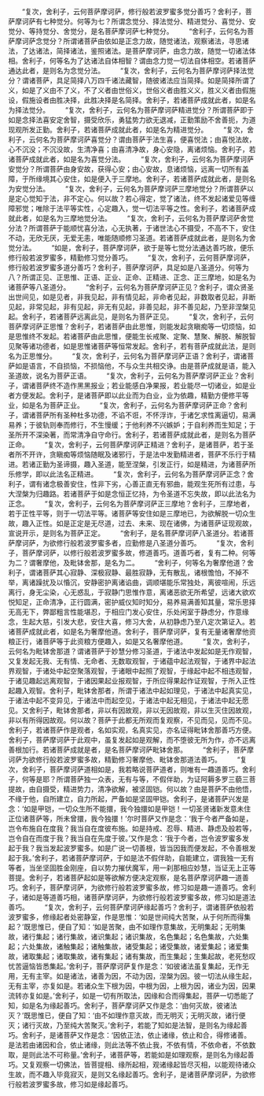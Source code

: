 <!-- { "loadSidebar": true } -->
　　“复次，舍利子，云何菩萨摩诃萨，修行般若波罗蜜多觉分善巧？舍利子，菩萨摩诃萨有七种觉分。何等为七？所谓念觉分、择法觉分、精进觉分、喜觉分、安觉分、等持觉分、舍觉分，是名菩萨摩诃萨七种觉分。
　　“舍利子，云何名为菩萨摩诃萨念觉分？所谓诸菩萨由依如是正念力故，随觉诸法，观察诸法，寻思诸法，了达诸法，简择诸法，鉴照诸法。是菩萨摩诃萨，由念力故，随觉一切诸法体相。舍利子，何等名为了达诸法自体相智？谓由念力觉一切法自体相空。若诸菩萨通达此者，是则名为念觉分法。
　　“复次，舍利子，云何名为菩萨摩诃萨择法觉分？谓诸菩萨，具足简择八万四千诸法藏智，随彼诸法应当简择。如是简择所谓了义，如是了义由不了义，不了义者由世俗义，世俗义者由胜义义，胜义义者由假施设，假施设者由胜决择，此胜决择是名简择。舍利子，若诸菩萨成就此者，如是名为择法觉分。
　　“复次，舍利子，云何名为菩萨摩诃萨精进觉分？所谓菩萨即于如是念择法喜安定舍智，摄受欣乐，勇猛势力欲无退减，正勤策励不舍善扼，为道现观所发正勤。舍利子，若诸菩萨成就此者，如是名为精进觉分。
　　“复次，舍利子，云何名为菩萨摩诃萨喜觉分？谓由菩萨于法生喜，便喜悦法；由喜悦法故，心不沉没；不沉没故，生清净喜；由喜清净故，身心安隐，离诸烦恼。舍利子，若诸菩萨成就此者，如是名为喜觉分法。
　　“复次，舍利子，云何名为菩萨摩诃萨安觉分？所谓菩萨由身安故，获得心安；由心安故，息诸烦恼，远离一切所有盖障，于所缘境其心安住，如是便入于三摩地。舍利子，若诸菩萨成就此者，是则名为安觉分法。
　　“复次，舍利子，云何名为菩萨摩诃萨三摩地觉分？所谓菩萨以是定心觉知于法，非不定心。何以故？若心得定，觉了诸法，终不发起诸爱见等缠障邪觉；唯除于法平等实性，心定趣入，觉一切法平等之性。舍利子，若诸菩萨成就此者，如是名为三摩地觉分法。
　　“复次，舍利子，云何名为菩萨摩诃萨舍觉分法？所谓菩萨于能顺忧喜分法，心无执著，于诸世法心不摄受，不高不下，安住不动，无欣无厌，无爱无恚，唯能随顺修习圣道。若诸菩萨成就此者，是则名为舍觉分法。
　　“如是，舍利子，菩萨摩诃萨，欲于是等七觉分法通达善巧故，便乐修行般若波罗蜜多，精勤修习觉分善巧。
　　“复次，舍利子，云何菩萨摩诃萨，修行般若波罗蜜多道分善巧？舍利子，菩萨摩诃萨，具足如是八圣道分。何等为八？所谓正见、正思惟、正语、正业、正命、正精进、正念、正三摩地，如是名为诸菩萨等八圣道分。
　　“舍利子，云何名为菩萨摩诃萨正见？舍利子，谓众贤圣出世间见，如是见者，非我见起，非有情见起，非命者见起，非数取者见起，非断见起，非常见起，非有见起，非无有见起，非善见起，非不善见起，乃至非涅槃见起。舍利子，若诸菩萨远离此见，是则名为菩萨正见。
　　“复次，舍利子，云何菩萨摩诃萨正思惟？舍利子，若诸菩萨由此思惟，则能发起贪瞋痴等一切烦恼，如是思惟终不发起。若诸菩萨由此思惟，便能生长戒聚、定聚、慧聚、解脱、解脱智见聚等诸功德者，如是思惟诸菩萨等恒常发起。舍利子，若有菩萨成就此法，是则名为正思惟分。
　　“复次，舍利子，云何名为菩萨摩诃萨正语？舍利子，谓诸菩萨如是语言，不自损恼，不损恼他，不与众生共相交诤。由是菩萨成就是语，能入圣道故，说名为菩萨正语。
　　“复次，舍利子，云何名为菩萨摩诃萨正业？舍利子，谓诸菩萨终不造作黑黑报业；若业能感白净果报，若业能尽一切诸业，如是业者方便发起。舍利子，是诸菩萨即以此业而为白业，业为依趣，精勤方便修平等业，如是名为菩萨正业。
　　“复次，舍利子，云何名为菩萨摩诃萨正命？舍利子，谓诸菩萨所有圣种杜多功德，不谄不诳，不怀浮诈，于诸乞求性离逼切，易满易养；于彼轨则奉而修行，不生慢缓；于他利养不兴嫉妒；于自利养而生知足；于圣所开不深染著，而常清净自守命行。舍利子，若诸菩萨成就此者，是则名为菩萨正命。
　　“复次，舍利子，云何菩萨摩诃萨正精进？舍利子，是诸菩萨，若于圣者所不开许，贪瞋痴等烦恼随眠及诸邪行，于是法中发勤精进者，菩萨不乐行于精进。若诸正勤为圣谛摄，趣入圣道，能至涅槃，引发正行，如是精进，为诸菩萨所乐修学，即以此法名正精进。
　　“复次，舍利子，云何名为菩萨摩诃萨正念？舍利子，谓有诸念极善安住，性非下劣，心善正直无有邪曲，能观生死所有过患，与大涅槃为归趣路。若诸菩萨于如是念恒正忆持，为令圣道不忘失故，即以此法名为正念。
　　“复次，舍利子，云何名为菩萨摩诃萨正三摩地？舍利子，三摩地者，若于正性平等，则于一切法平等。诸菩萨等安住如是三摩地已，为欲解脱一切众生故，趣入正性。如是正定是无尽道，过去、未来、现在诸佛，为诸菩萨证现观故，宣说开示，是则名为菩萨正定。
　　“舍利子，是名菩萨摩诃萨八圣道分。若诸菩萨摩诃萨，为欲修行般若波罗蜜多者，应勤修是八圣道分善巧。
　　“复次，舍利子，菩萨摩诃萨，以修行般若波罗蜜多故，修道善巧。道善巧者，复有二种。何等为二？谓奢摩他，及毗钵舍那，是名为二。
　　“舍利子，何等名为奢摩他道？舍利子，谓诸菩萨其心寂静、深极寂静、最胜寂静，无有散乱，诸根憺怕，不掉不举，离诸躁扰及以惛沉，安静密护离诸谄曲，调顺堪能乐常独处，离彼喧闹，乐远离行，身无尘染，心无惑乱，于寂静门思惟作意，离诸恶欲无所希望，远诸大欲欢悦知足，正命清净，正行圆满，密护威仪知时知分，易养易满善知其量，常乐思择无高无下，弊鄙粗言性能堪忍，于相应门发心安住，乐处闲室于静虑分，作意缘念，生起大慈，引发大悲，安住大喜，修习大舍，从初静虑乃至八定次第证入。若诸菩萨成就此者，如是名为奢摩他道。舍利子，菩萨摩诃萨，复有无量诸奢摩他资粮正行，诸菩萨等于此资粮方便趣入，如是又名奢摩他道。
　　“复次，舍利子，云何名为毗钵舍那道？谓诸菩萨于妙慧分修习圣道，于诸法中发起如是无作观智，又复发起无我、无有情、无命者、无数取观智，于诸蕴中起法观智，于诸界中起法界观智，于诸处中起空聚落观智，于诸眼中起照了观智，于缘起中起不相违观智，于诸见趣起远离观智，于诸因果起业报观智，于所应得果起作证观智，于所入正性起趣入观智。舍利子，毗钵舍那者，所谓于诸法中起如理见，于诸法中起真实见，于诸法中起不变异见，于诸法中而起空见，于诸法中起无相见，于诸法中起无愿见。又舍利子，毗钵舍那者，非以有因故观，非以无因故观，非以生灭住因故观，非以有所得因故观。何以故？菩萨于此都无所观而复观察，不见而见，见而不见。舍利子，若诸菩萨作是观者，名如实观，名真实见，亦名证得毗钵舍那善巧方便。舍利子，菩萨摩诃萨于此观中，虽复发起如是观解，而不堕彼无所为作，亦不远离善根加行。若诸菩萨成就是者，是名菩萨摩诃萨毗钵舍那。
　　“舍利子，菩萨摩诃萨为欲修行般若波罗蜜多故，精勤修习奢摩他、毗钵舍那道法善巧。
　　“复次，舍利子，菩萨摩诃萨道相如是，我若略说菩萨道者，则唯有一趣道善巧。舍利子，何等是耶？所谓菩萨独一众表，无有与等，不假伴助，为证阿耨多罗三藐三菩提故，由自摄受，精进势力，清净欲解，被坚固铠。何以故？由是菩萨不由他悟，不缘于他，自所建立，自力所起，严备如是坚固甲铠。舍利子，是诸菩萨兴发是念：‘如是甲铠，一切众生所不能擐，我今独擐如是甲铠！一切圣贤诸新发意未住正位诸菩萨等，所未曾擐，我今独擐！’尔时菩萨又作是念：‘我于今者严备如是，岂令布施自在度我？我当自在度彼布施。如是持戒、忍辱、精进、静虑及般若等，岂令自在而度于我？我当自在先度于彼。’又作是念：‘我于今者，岂令波罗蜜多发起于我？我当发起波罗蜜多。如是广说一切善根，皆当因我而便发起，不令善根发起于我。’舍利子，若诸菩萨摩诃萨，于如是法不假伴助，自能建立，谓我独一无有等者，当坐坚固胜金刚座，自以势力摧伏魔军，用一刹那相应妙慧，当证无上正等菩提。舍利子，若诸菩萨起如是等欲解方便决定观察，是名菩萨摩诃萨趣一道善巧。舍利子，菩萨摩诃萨，为欲修行般若波罗蜜多故，修习如是趣一道善巧。舍利子，诸如是等道善巧相，诸菩萨摩诃萨，为欲修行般若波罗蜜多故，修习如是道法善巧。
　　“复次，舍利子，云何菩萨摩诃萨缘起善巧？舍利子，谓诸菩萨依般若波罗蜜多，修缘起者处密静室，作是思惟：‘如是世间纯大苦聚，从于何所而得集起？’既思惟已，便自了知：‘如是苦聚，由不如理作意集故，无明集起；无明集故，诸行集起；诸行集故，诸识集起；诸识集故，名色集起；名色集故，六处集起；六处集故，诸触集起；诸触集故，诸受集起；诸受集故，诸爱集起；诸爱集故，诸取集起；诸取集故，诸有集起；诸有集故，而生集起；生集起故，老死愁叹忧苦逼恼皆悉集起。’舍利子，菩萨摩诃萨复作是念：‘如彼诸法虽复集起，无作无用，无有主宰。如是诸法，诸善为因，不动为因，涅槃为因。彼一切法从缘生起，无有主宰，亦复如是。若诸众生下根为因，中根为因，上根为因，诸业为因，因果流转亦复如是。’舍利子，如是一切有所取法，因缘和合而得集起，菩萨一切悉能了知，如是名为缘起善巧。舍利子，菩萨摩诃萨又作是念：‘由何灭故，彼诸法灭？’既思惟已，便自了知：‘由不如理作意灭故，而无明灭；无明灭故，诸行便灭；诸行灭故，乃至纯大苦聚灭。’舍利子，若能了知如是法智，是则名为缘起善巧。舍利子，是诸菩萨又作是念：‘因依正法，依止诸缘，依止和合，得修诸善。是法若由诸因和合，依止诸缘，则此法等不依止我，不依有情，不依命者，不依数取，是则此法不可称量。’舍利子，诸菩萨等，若能如是如理观察，是则名为缘起善巧。又复观察一切佛法，皆菩提相、缘所起相，观诸缘起皆尽灭相，以能观待诸众生故，而不趣入毕竟寂灭，是则又名缘起善巧。舍利子，是诸菩萨摩诃萨，为欲修行般若波罗蜜多故，修习如是缘起善巧。
